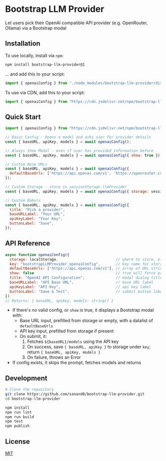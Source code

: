 # Bootstrap LLM Provider

Let users pick their OpenAI compatible API provider (e.g. OpenRouter, Ollama) via a Bootstrap modal

## Installation

To use locally, install via `npm`:

```bash
npm install bootstrap-llm-provider@1
```

... and add this to your script:

```js
import { openaiConfig } from "./node_modules/bootstrap-llm-provider/dist/bootstrap-llm-provider.js;
```

To use via CDN, add this to your script:

```js
import { openaiConfig } from "https://cdn.jsdelivr.net/npm/bootstrap-llm-provider@1";
```

## Quick Start

```js
import { openaiConfig } from "https://cdn.jsdelivr.net/npm/bootstrap-llm-provider@1";

// Basic Config - Opens a model and asks user for provider details
const { baseURL, apiKey, models } = await openaiConfig();

// Always Show Modal - even if user has provided information before
const { baseURL, apiKey, models } = await openaiConfig({ show: true });

// Custom Base URLs
const { baseURL, apiKey, models } = await openaiConfig({
  defaultBaseUrls: ['https://api.openai.com/v1', 'https://openrouter.com/api/v1'],
});

// Custom Storage - store in sessionStorage.llmProvider
const { baseURL, apiKey, models } = await openaiConfig({ storage: sessionStorage, key: 'llmProvider' })

// Custom Babels
const { baseURL, apiKey, models } = await openaiConfig({
  title: "Pick a provider",
  baseURLLabel: "Your URL",
  apiKeyLabel: "Your Key",
  buttonLabel: "Save",
});
```

[](bootstrap-llm-provider.html ":include")


## API Reference

```js
async function openaiConfig({
  storage: localStorage,                          // where to store, e.g. sessionStorage
  key: "bootstrapLLMProvider_openaiConfig",       // key name for storage
  defaultBaseUrls: ["https://api.openai.com/v1"], // array of URL strings for user to pick from
  show: false                                     // true will force prompt even if config exists
  title: "OpenAI API Configuration",              // modal dialog title
  baseURLLabel: "API Base URL",                   // base URL label
  apiKeyLabel: "API Key",                         // api key label
  buttonLabel: "Save & Test",                     // submit button label
})
// Returns: { baseURL, apiKey, models: string[] }
```

- If there's no valid config, or `show` is true, it displays a Bootstrap modal with:
  - Base URL input, prefilled from storage or empty, with a datalist of `defaultBaseUrls`
  - API key input, prefilled from storage if present
  - On submit, it:
    1. Fetches `${baseURL}/models` using the API key
    2. On success, save `{ baseURL, apiKey }` to storage under `key`; return `{ baseURL, apiKey, models }`
    3. On failure, throws an Error
- If config exists, it skips the prompt, fetches models and returns

## Development

```bash
# Clone the repository
git clone https://github.com/sanand0/bootstrap-llm-provider.git
cd bootstrap-llm-provider

npm install
npm run lint
npm run build
npm test
npm publish
```

## License

[MIT](LICENSE)
